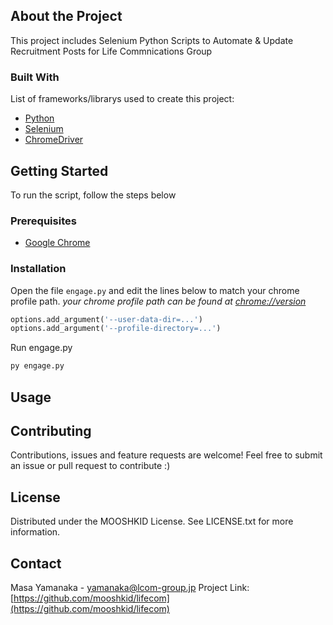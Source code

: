 ## About the Project

This project includes Selenium Python Scripts to Automate & Update Recruitment Posts for
Life Commnications Group


### Built With
List of frameworks/librarys used to create this project:

* [Python](https://www.python.org/downloads/)
* [Selenium](https://selenium-python.readthedocs.io/installation.html)
* [ChromeDriver](https://chromedriver.chromium.org/downloads)



## Getting Started
To run the script, follow the steps below

### Prerequisites

* [Google Chrome](https://www.google.com/chrome/)



### Installation

Open the file `engage.py` and edit the lines below to match your chrome profile path.
_your chrome profile path can be found at [chrome://version](chrome://version)_
```python
options.add_argument('--user-data-dir=...')
options.add_argument('--profile-directory=...')
```

Run engage.py
```python
py engage.py
```

## Usage


## Contributing
Contributions, issues and feature requests are welcome!
Feel free to submit an issue or pull request to contribute :)

## License
Distributed under the MOOSHKID License. See LICENSE.txt for more information.

## Contact
Masa Yamanaka - yamanaka@lcom-group.jp
Project Link: [https://github.com/mooshkid/lifecom](https://github.com/mooshkid/lifecom)